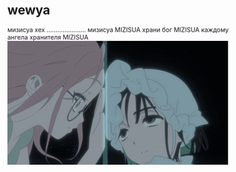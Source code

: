 # wewya
мизисуа хех ...................... мизисуа  MIZISUA храни бог MIZISUA каждому ангела хранителя MIZISUA
![image alt](https://github.com/wewyamoll/wewya/blob/main/Mizisua%20Alien%20Stage%20GIF%20%E2%80%93%20Mizisua%20Alien%20stage%20Mizi%20%E2%80%93%20discover%20and%20share%20GIFs.gif?raw=true)
